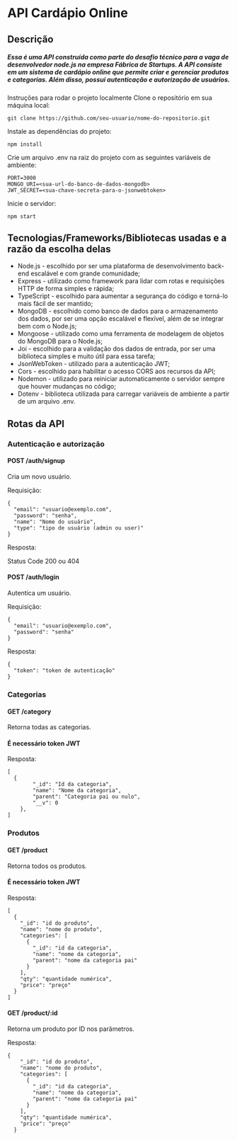 # API Cardápio Online
## Descrição
##### Essa é uma API construída como parte do desafio técnico para a vaga de desenvolvedor node.js na empresa Fábrica de Startups. A API consiste em um sistema de cardápio online que permite criar e gerenciar produtos e categorias. Além disso, possui autenticação e autorização de usuários.

Instruções para rodar o projeto localmente
Clone o repositório em sua máquina local:
```
git clone https://github.com/seu-usuario/nome-do-repositorio.git
```

Instale as dependências do projeto:
```
npm install
```

Crie um arquivo .env na raiz do projeto com as seguintes variáveis de ambiente:
```
PORT=3000
MONGO_URI=<sua-url-do-banco-de-dados-mongodb>
JWT_SECRET=<sua-chave-secreta-para-o-jsonwebtoken>
```

Inicie o servidor:
```
npm start
```

## Tecnologias/Frameworks/Bibliotecas usadas e a razão da escolha delas
- Node.js - escolhido por ser uma plataforma de desenvolvimento back-end escalável e com grande comunidade;
- Express - utilizado como framework para lidar com rotas e requisições HTTP de forma simples e rápida;
- TypeScript - escolhido para aumentar a segurança do código e torná-lo mais fácil de ser mantido;
- MongoDB - escolhido como banco de dados para o armazenamento dos dados, por ser uma opção escalável e flexível, além de se integrar bem com o Node.js;
- Mongoose - utilizado como uma ferramenta de modelagem de objetos do MongoDB para o Node.js;
- Joi - escolhido para a validação dos dados de entrada, por ser uma biblioteca simples e muito útil para essa tarefa;
- JsonWebToken - utilizado para a autenticação JWT;
- Cors - escolhido para habilitar o acesso CORS aos recursos da API;
- Nodemon - utilizado para reiniciar automaticamente o servidor sempre que houver mudanças no código;
- Dotenv - biblioteca utilizada para carregar variáveis de ambiente a partir de um arquivo .env.

## Rotas da API
### Autenticação e autorização

#### POST /auth/signup
Cria um novo usuário.

Requisição:
```
{
  "email": "usuario@exemplo.com",
  "password": "senha",
  "name": "Nome do usuário",
  "type": "tipo de usuário (admin ou user)"
}
```


Resposta:

Status Code 200 ou 404

#### POST /auth/login
Autentica um usuário.

Requisição:
```
{
  "email": "usuario@exemplo.com",
  "password": "senha"
}
```

Resposta:
```
{
  "token": "token de autenticação"
}
```

### Categorias
#### GET /category
Retorna todas as categorias.

#### É necessário token JWT

Resposta:
```
[
  {
		"_id": "Id da categoria",
		"name": "Nome da categoria",
		"parent": "Categoria pai ou nulo",
		"__v": 0
	},
]
```

### Produtos

#### GET /product
Retorna todos os produtos.

#### É necessário token JWT

Resposta:

```
[
  {
    "_id": "id do produto",
    "name": "nome do produto",
    "categories": [
      {
        "_id": "id da categoria",
        "name": "nome da categoria",
        "parent": "nome da categoria pai"
      }
    ],
    "qty": "quantidade numérica",
    "price": "preço"
  }
]
```

#### GET /product/:id
Retorna um produto por ID nos parâmetros.

Resposta:
```
{
    "_id": "id do produto",
    "name": "nome do produto",
    "categories": [
      {
        "_id": "id da categoria",
        "name": "nome da categoria",
        "parent": "nome da categoria pai"
      }
    ],
    "qty": "quantidade numérica",
    "price": "preço"
  }
```
